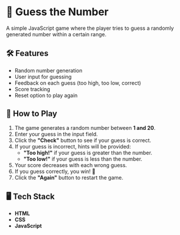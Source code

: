 # 🎯 Guess the Number  

A simple JavaScript game where the player tries to guess a randomly generated number within a certain range.  

## 🛠 Features  
- Random number generation  
- User input for guessing  
- Feedback on each guess (too high, too low, correct)  
- Score tracking  
- Reset option to play again  

## 📌 How to Play  
1. The game generates a random number between **1 and 20**.  
2. Enter your guess in the input field.  
3. Click the **"Check"** button to see if your guess is correct.  
4. If your guess is incorrect, hints will be provided:  
   - **"Too high!"** if your guess is greater than the number.  
   - **"Too low!"** if your guess is less than the number.  
5. Your score decreases with each wrong guess.  
6. If you guess correctly, you win! 🎉  
7. Click the **"Again"** button to restart the game.  

## 🖥️ Tech Stack  
- **HTML**  
- **CSS**  
- **JavaScript**  
